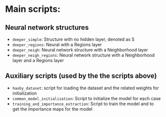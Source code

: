 # Main scripts:
## Neural network structures
* `deeper_simple`: Structure with no hidden layer, denoted as S
* `deeper_regions`: Neural with a Regions layer
* `deeper_neigh`: Neural network structure with a Neighborhood layer
* `deeper_neigh_regions`: Neural network structure with a Neighborhood layer and a Regions layer

## Auxiliary scripts (used by the the scripts above)
* `haxby_dataset`: script for loading the dataset and the related weights for initialization
* `common_model_initialization`: Script to initialize the model for each case
* `training_and_importance_extraction`: Script to train the model and to get the importance maps for the model